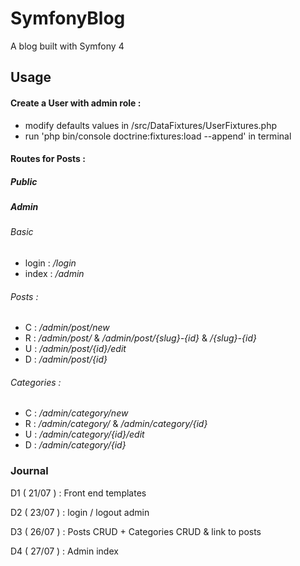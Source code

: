 # SymfonyBlog
A blog built with Symfony 4

## Usage

#### Create a User with admin role :


+ modify defaults values in /src/DataFixtures/UserFixtures.php
+ run 'php bin/console doctrine:fixtures:load --append' in terminal


#### Routes for Posts :
##### Public

##### Admin
###### Basic
+ login : */login*
+ index : */admin*

###### Posts :
+ C : */admin/post/new*
+ R : */admin/post/* & */admin/post/{slug}-{id}* & */{slug}-{id}*
+ U : */admin/post/{id}/edit*
+ D : */admin/post/{id}*

###### Categories :
+ C : */admin/category/new*
+ R : */admin/category/* & */admin/category/{id}*
+ U : */admin/category/{id}/edit*
+ D : */admin/category/{id}*

### Journal
D1 ( 21/07 ) : Front end templates

D2 ( 23/07 ) : login / logout admin

D3 ( 26/07 ) : Posts CRUD + Categories CRUD & link to posts

D4 ( 27/07 ) : Admin index